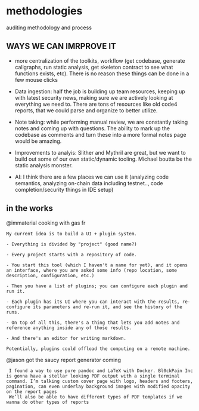 # methodologies
auditing methodology and process


## WAYS WE CAN IMRPROVE IT

- more centralization of the toolkits, workflow (get codebase, generate callgraphs, run static analysis, get skeleton contract to see what functions exists, etc). There is no reason these things can be done in a few mouse clicks

- Data ingestion: half the job is building up team resources, keeping up with latest security news, making sure we are actively looking at everything we need to. There are tons of resources like old code4 reports, that we could parse and organize to better utilize.

- Note taking: while performing manual review, we are constantly taking notes and coming up with questions. The ability to mark up the codebase as comments and turn these into a more formal notes page would be amazing.

- Improvements to analyis: Slither and Mythril are great, but we want to build out some of our own static/dynamic tooling. Michael boutta be the static analysis monster.

- AI: I think there are a few places we can use it (analyzing code semantics, analyzing on-chain data including testnet.., code completion/security things in IDE setup)

## in the works

@immaterial cooking with gas fr

```
My current idea is to build a UI + plugin system.

- Everything is divided by "project" (good name?)

- Every project starts with a repository of code.

- You start this tool (which I haven't a name for yet), and it opens an interface, where you are asked some info (repo location, some description, configuration, etc.)

- Then you have a list of plugins; you can configure each plugin and run it.

- Each plugin has its UI where you can interact with the results, re-configure its parameters and re-run it, and see the history of the runs.

- On top of all this, there's a thing that lets you add notes and reference anything inside any of those results.

- And there's an editor for writing markdown.

Potentially, plugins could offload the computing on a remote machine.
```


@jason got the saucy report generator coming

```
 I found a way to use pure pandoc and LaTeX with Docker. Bl0ckPain Inc is gonna have a stellar looking PDF output with a single terminal command. I’m talking custom cover page with logo, headers and footers, pagination, can even underlay background images with modified opacity on the report pages
 We’ll also be able to have different types of PDF templates if we wanna do other types of reports
```


